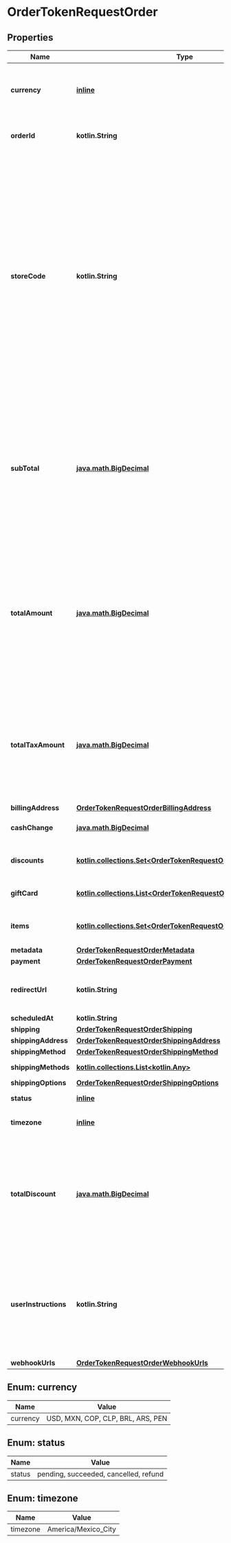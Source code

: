 
# OrderTokenRequestOrder

## Properties
Name | Type | Description | Notes
------------ | ------------- | ------------- | -------------
**currency** | [**inline**](#Currency) | Representa la moneda de uso del comercio en 3 caracteres bajo la ISO 3166-1 alpha-3 | 
**orderId** | **kotlin.String** | Representa al identificador de la orden dentro del comercio | 
**storeCode** | **kotlin.String** | El **store_code** corresponde al código de una tienda, es decir, el comercio podría tener múltiples tiendas (sucursales) para los cuales el **store_code** sirve como identificar de las mismas, en caso de ser un comercio sin tiendas *(sucursales)* el valor por defecto deberá ser ***all***. &lt;br&gt; **Nota:** Este valor es muy importante dado que las configuraciones del Admin serán aplicados según el código de las tiendas o **store_code** | 
**subTotal** | [**java.math.BigDecimal**](java.math.BigDecimal.md) | Es el monto del subtotal de la compra. Este monto es sin impuestos. Deberá estar expresado en centavos, por ejemplo si el monto es $10.00 estará representado como 1000 lo que significa 10 dólares 0 centavos. | 
**totalAmount** | [**java.math.BigDecimal**](java.math.BigDecimal.md) | Es el total de la orden esto comprende la suma del total de sub_total y total_tax_amount. Deberá estar expresado en centavos, por ejemplo si el monto es $10.00 estará representado como 1000 lo que significa 10 dólares 0 centavos. | 
**totalTaxAmount** | [**java.math.BigDecimal**](java.math.BigDecimal.md) | Es el total de los impuestos de la orden. Deberá estar expresado en centavos, por ejemplo si el monto es $10.00 estará representado como 1000 lo que significa 10 dólares 0 centavos. | 
**billingAddress** | [**OrderTokenRequestOrderBillingAddress**](OrderTokenRequestOrderBillingAddress.md) |  |  [optional]
**cashChange** | [**java.math.BigDecimal**](java.math.BigDecimal.md) | Cambio solicitado por el cliente |  [optional]
**discounts** | [**kotlin.collections.Set&lt;OrderTokenRequestOrderDiscountsInner&gt;**](OrderTokenRequestOrderDiscountsInner.md) | Son los descuentos aplicados en la orden |  [optional]
**giftCard** | [**kotlin.collections.List&lt;OrderTokenRequestOrderGiftCardInner&gt;**](OrderTokenRequestOrderGiftCardInner.md) | Configuración de las tarjetas de regalo |  [optional]
**items** | [**kotlin.collections.Set&lt;OrderTokenRequestOrderItemsInner&gt;**](OrderTokenRequestOrderItemsInner.md) | Detalle de los productos que se encuentran en la orden |  [optional]
**metadata** | [**OrderTokenRequestOrderMetadata**](OrderTokenRequestOrderMetadata.md) |  |  [optional]
**payment** | [**OrderTokenRequestOrderPayment**](OrderTokenRequestOrderPayment.md) |  |  [optional]
**redirectUrl** | **kotlin.String** | URL de redirección cuando se completa la orden |  [optional]
**scheduledAt** | **kotlin.String** | Fecha de entrega |  [optional]
**shipping** | [**OrderTokenRequestOrderShipping**](OrderTokenRequestOrderShipping.md) |  |  [optional]
**shippingAddress** | [**OrderTokenRequestOrderShippingAddress**](OrderTokenRequestOrderShippingAddress.md) |  |  [optional]
**shippingMethod** | [**OrderTokenRequestOrderShippingMethod**](OrderTokenRequestOrderShippingMethod.md) |  |  [optional]
**shippingMethods** | [**kotlin.collections.List&lt;kotlin.Any&gt;**](kotlin.Any.md) | Métodos de envío |  [optional]
**shippingOptions** | [**OrderTokenRequestOrderShippingOptions**](OrderTokenRequestOrderShippingOptions.md) |  |  [optional]
**status** | [**inline**](#Status) | Estado de la orden  |  [optional]
**timezone** | [**inline**](#Timezone) | Representa la zona horario del comercio. |  [optional]
**totalDiscount** | [**java.math.BigDecimal**](java.math.BigDecimal.md) | Es el total de los descuentos de la orden. Deberá estar expresado en centavos, por ejemplo si el monto es $10.00 estará representado como 1000 lo que significa 10 dólares 0 centavos. |  [optional]
**userInstructions** | **kotlin.String** | Son las instrucciones especiales que da el cliente en su compra, este valor se sustituye por el comentario en caso que el cliente lo coloque dentro del *checkout* |  [optional]
**webhookUrls** | [**OrderTokenRequestOrderWebhookUrls**](OrderTokenRequestOrderWebhookUrls.md) |  |  [optional]


<a id="Currency"></a>
## Enum: currency
Name | Value
---- | -----
currency | USD, MXN, COP, CLP, BRL, ARS, PEN


<a id="Status"></a>
## Enum: status
Name | Value
---- | -----
status | pending, succeeded, cancelled, refund


<a id="Timezone"></a>
## Enum: timezone
Name | Value
---- | -----
timezone | America/Mexico_City



